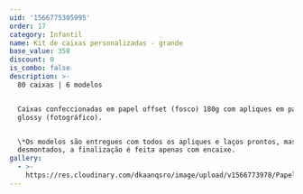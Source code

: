 ```yaml
---
uid: '1566775305995'
order: 17
category: Infantil
name: Kit de caixas personalizadas - grande
base_value: 358
discount: 0
is_combo: false
description: >-
  80 caixas | 6 modelos


  Caixas confeccionadas em papel offset (fosco) 180g com apliques em papel
  glossy (fotográfico).


  \*Os modelos são entregues com todos os apliques e laços prontos, mas
  desmontados, a finalização é feita apenas com encaixe.
gallery:
  - >-
    https://res.cloudinary.com/dkaanqsro/image/upload/v1566773978/Papelaria%20infantil/Kit_caixinhas_personalizadas_grande_xsnpqa.jpg
---
```


